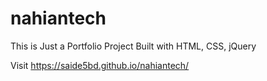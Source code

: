 # nahiantech
This is Just a Portfolio Project Built with HTML, CSS, jQuery

Visit https://saide5bd.github.io/nahiantech/
